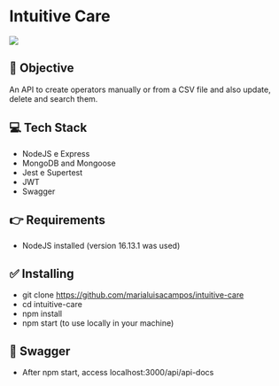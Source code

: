 # Intuitive Care
![](https://media.giphy.com/media/EGh1eaLhshNxfQ68ds/giphy.gif)

## 🎯 Objective
An API to create operators manually or from a CSV file and also update, delete and search them.

## 💻 Tech Stack
- NodeJS e Express
- MongoDB and Mongoose
- Jest e Supertest
- JWT
- Swagger

## 👉 Requirements
- NodeJS installed (version 16.13.1 was used)

## ✅ Installing
- git clone https://github.com/marialuisacampos/intuitive-care
- cd intuitive-care
- npm install
- npm start (to use locally in your machine)

## 📄 Swagger
- After npm start, access localhost:3000/api/api-docs
